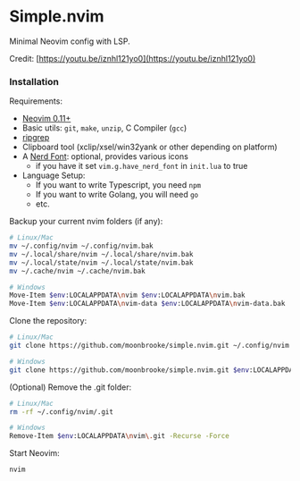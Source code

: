 # Simple.nvim

Minimal Neovim config with LSP.

Credit: [https://youtu.be/iznhl121yo0](https://youtu.be/iznhl121yo0)

### Installation

Requirements:

- [Neovim 0.11+](https://github.com/neovim/neovim/releases/tag/stable)
- Basic utils: `git`, `make`, `unzip`, C Compiler (`gcc`)
- [ripgrep](https://github.com/BurntSushi/ripgrep#installation)
- Clipboard tool (xclip/xsel/win32yank or other depending on platform)
- A [Nerd Font](https://www.nerdfonts.com/): optional, provides various icons
  - if you have it set `vim.g.have_nerd_font` in `init.lua` to true
- Language Setup:
  - If you want to write Typescript, you need `npm`
  - If you want to write Golang, you will need `go`
  - etc.

Backup your current nvim folders (if any):

```bash
# Linux/Mac
mv ~/.config/nvim ~/.config/nvim.bak
mv ~/.local/share/nvim ~/.local/share/nvim.bak
mv ~/.local/state/nvim ~/.local/state/nvim.bak
mv ~/.cache/nvim ~/.cache/nvim.bak

# Windows
Move-Item $env:LOCALAPPDATA\nvim $env:LOCALAPPDATA\nvim.bak
Move-Item $env:LOCALAPPDATA\nvim-data $env:LOCALAPPDATA\nvim-data.bak
```

Clone the repository:

```bash
# Linux/Mac
git clone https://github.com/moonbrooke/simple.nvim.git ~/.config/nvim

# Windows
git clone https://github.com/moonbrooke/simple.nvim.git $env:LOCALAPPDATA\nvim
```

(Optional) Remove the .git folder:

```bash
# Linux/Mac
rm -rf ~/.config/nvim/.git

# Windows
Remove-Item $env:LOCALAPPDATA\nvim\.git -Recurse -Force
```

Start Neovim:

```bash
nvim
```
